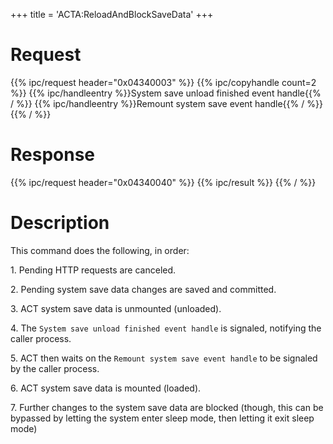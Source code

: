 +++
title = 'ACTA:ReloadAndBlockSaveData'
+++

# Request

{{% ipc/request header="0x04340003" %}}
{{% ipc/copyhandle count=2 %}}
{{% ipc/handleentry %}}System save unload finished event handle{{% / %}}
{{% ipc/handleentry %}}Remount system save event handle{{% / %}}
{{% / %}}

# Response

{{% ipc/request header="0x04340040" %}}
{{% ipc/result %}}
{{% / %}}

# Description

This command does the following, in order:

1\. Pending HTTP requests are canceled.

2\. Pending system save data changes are saved and committed.

3\. ACT system save data is unmounted (unloaded).

4\. The `System save unload finished event handle` is signaled, notifying the caller process.

5\. ACT then waits on the `Remount system save event handle` to be signaled by the caller process.

6\. ACT system save data is mounted (loaded).

7\. Further changes to the system save data are blocked (though, this can be bypassed by letting the system enter sleep mode, then letting it exit sleep mode)
